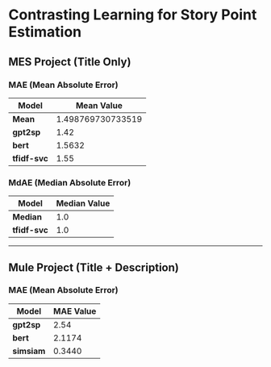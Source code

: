 # Contrasting Learning for Story Point Estimation

## MES Project (Title Only)

### MAE (Mean Absolute Error)

| Model       | Mean Value      |
|-------------|-----------------|
| **Mean**    | 1.498769730733519 |
| **gpt2sp**  | 1.42            |
| **bert**    | 1.5632          |
| **tfidf-svc** | 1.55          |

### MdAE (Median Absolute Error)

| Model       | Median Value    |
|-------------|-----------------|
| **Median**  | 1.0             |
| **tfidf-svc** | 1.0           |

---

## Mule Project (Title + Description)

### MAE (Mean Absolute Error)

| Model       | MAE Value       |
|-------------|-----------------|
| **gpt2sp**  | 2.54            |
| **bert**    | 2.1174          |
| **simsiam**    | 0.3440          |
